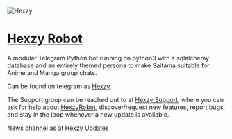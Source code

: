 ![Hexzy](https://telegra.ph/file/23c40c8b88da2370e9743.jpg)
# [Hexzy Robot](t.me/HexzyRobot) 



A modular Telegram Python bot running on python3 with a sqlalchemy database and an entirely themed persona to make Saitama suitable for Anime and Manga group chats. 

Can be found on telegram as [Hexzy](https://t.me/HexzyRobot).

The Support group can be reached out to at [Hexzy Support](https://t.me/Mafia_Update), where you can ask for help about [HexzyRobot](https://t.me/HexzyRobot), discover/request new features, report bugs, and stay in the loop whenever a new update is available. 

News channel as at [Hexzy Updates](https://t.me/Mafia_Update) 


